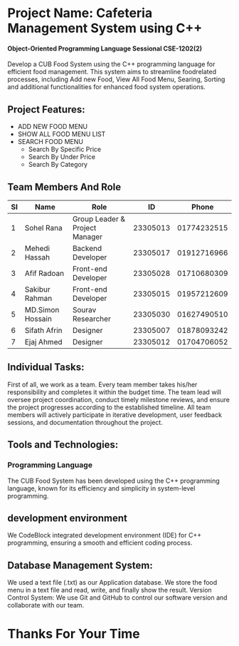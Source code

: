 # Project Name: Cafeteria Management System using C++
#### Object-Oriented Programming Language Sessional CSE-1202(2)

Develop a CUB Food System using the C++ programming language for
efficient food management. This system aims to streamline foodrelated
processes, including Add new Food, View All Food Menu, Searing, Sorting
and additional functionalities for enhanced food system operations.

## Project Features:
- ADD NEW FOOD MENU
- SHOW ALL FOOD MENU LIST
- SEARCH FOOD MENU
    - Search By Specific Price
    - Search By Under Price
    - Search By Category

## Team Members And Role
| SI |  Name      |  Role                 |  ID | Phone       |
|--------|-------------------|------------------------------|------------|-------------|
| 1      | Sohel Rana        | Group Leader & Project Manager | 23305013   | 01774232515 |
| 2      | Mehedi Hassah     | Backend Developer            | 23305017   | 01912716966 |
| 3      | Afif Radoan       | Front-end Developer          | 23305028   | 01710680309 |
| 4      | Sakibur Rahman    | Front-end Developer          | 23305015   | 01957212609 |
| 5      | MD.Simon Hossain  | Sourav Researcher            | 23305030   | 01627490510 |
| 6      | Sifath Afrin      | Designer                     | 23305007   | 01878093242 |
| 7      | Ejaj Ahmed        | Designer                     | 23305012   | 01704706052 |


## Individual Tasks:
First of all, we work as a team. Every team member takes his/her responsibility
and completes it within the budget time. The team lead will oversee project
coordination, conduct timely milestone reviews, and ensure the project
progresses according to the established timeline. All team members will actively
participate in iterative development, user feedback sessions, and documentation
throughout the project.

## Tools and Technologies:
### Programming Language
The CUB Food System has been developed using the C++ programming language,
known for its efficiency and simplicity in system-level programming.
## development environment
We CodeBlock integrated development environment (IDE) for C++ programming,
ensuring a smooth and efficient coding process.
## Database Management System:
We used a text file (.txt) as our Application database. We store the food menu in a text
file and read, write, and finally show the result.
Version Control System:
We use Git and GitHub to control our software version and collaborate with
our team.
# Thanks For Your Time

